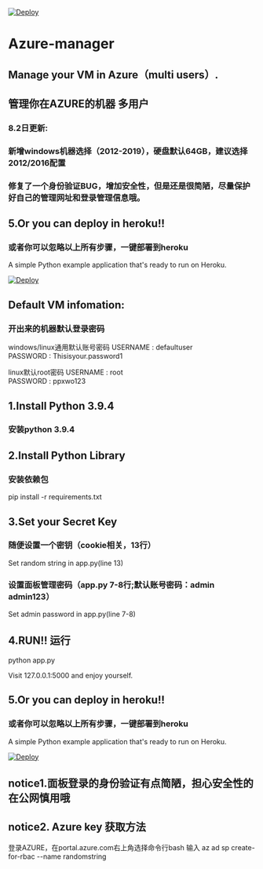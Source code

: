 [![Deploy](https://www.herokucdn.com/deploy/button.svg)](https://heroku.com/deploy)
# Azure-manager
## Manage your VM in Azure（multi users）.
## 管理你在AZURE的机器 多用户

### 8.2日更新:

### 新增windows机器选择（2012-2019），硬盘默认64GB，建议选择2012/2016配置
### 修复了一个身份验证BUG，增加安全性，但是还是很简陋，尽量保护好自己的管理网址和登录管理信息哦。

## 5.Or you can deploy in heroku!!
### 或者你可以忽略以上所有步骤，一键部署到heroku
A simple Python example application that's ready to run on Heroku.

[![Deploy](https://www.herokucdn.com/deploy/button.svg)](https://heroku.com/deploy)

## Default VM infomation:
### 开出来的机器默认登录密码
windows/linux通用默认账号密码
USERNAME : defaultuser<br>
PASSWORD : Thisisyour.password1

linux默认root密码
USERNAME : root<br>
PASSWORD : ppxwo123

## 1.Install Python 3.9.4
### 安装python 3.9.4

## 2.Install Python Library
### 安装依赖包
pip install -r requirements.txt

## 3.Set your Secret Key 
### 随便设置一个密钥（cookie相关，13行）
Set random string in app.py(line 13)

### 设置面板管理密码（app.py 7-8行;默认账号密码：admin admin123）
Set admin password in app.py(line 7-8)

## 4.RUN!! 运行
python app.py

Visit 127.0.0.1:5000 and enjoy yourself.

## 5.Or you can deploy in heroku!!
### 或者你可以忽略以上所有步骤，一键部署到heroku
A simple Python example application that's ready to run on Heroku.

[![Deploy](https://www.herokucdn.com/deploy/button.svg)](https://heroku.com/deploy)

## notice1.面板登录的身份验证有点简陋，担心安全性的在公网慎用哦

## notice2. Azure key 获取方法
登录AZURE，在portal.azure.com右上角选择命令行bash 输入 az ad sp create-for-rbac --name randomstring

